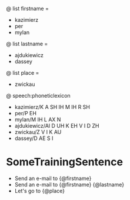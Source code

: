 @ list firstname =
- kazimierz
- per
- mylan

@ list lastname =
- ajdukiewicz
- dassey

@ list place =
- zwickau 

@ speech:phoneticlexicon
- kazimierz/K A SH IH M IH R SH
- per/P EH
- mylan/M IH L AX N
- ajdukiewicz/AI D UH K EH V I D ZH
- zwickau/Z V I K AU
- dassey/D AE S I

# SomeTrainingSentence
- Send an e-mail to {@firstname}
- Send an e-mail to {@firstname} {@lastname}
- Let's go to {@place}
